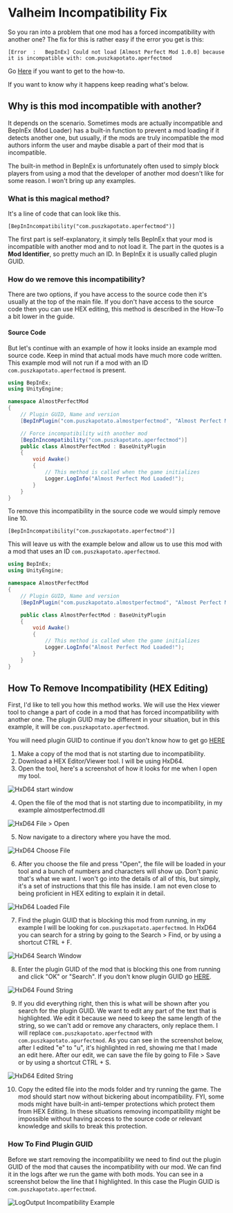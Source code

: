 # Valheim Incompatibility Fix

So you ran into a problem that one mod has a forced incompatibility with another one? The fix for this is rather easy if the error you get is this:

``[Error  :   BepInEx] Could not load [Almost Perfect Mod 1.0.0] because it is incompatible with: com.puszkapotato.aperfectmod``

Go [Here](#how-to-remove-incompatibility-hex-editing) if you want to get to the how-to.

If you want to know why it happens keep reading what's below.

## Why is this mod incompatible with another?

It depends on the scenario. Sometimes mods are actually incompatible and BepInEx (Mod Loader) has a built-in function to prevent a mod loading if it detects another one, but usually, if the mods are truly incompatible the mod authors inform the user and maybe disable a part of their mod that is incompatible.

The built-in method in BepInEx is unfortunately often used to simply block players from using a mod that the developer of another mod doesn't like for some reason. I won't bring up any examples.

### What is this magical method?

It's a line of code that can look like this.

``[BepInIncompatibility("com.puszkapotato.aperfectmod")]``

The first part is self-explanatory, it simply tells BepInEx that your mod is incompatible with another mod and to not load it. The part in the quotes is a **Mod Identifier**, so pretty much an ID. In BepInEx it is usually called plugin GUID.

### How do we remove this incompatibility?

There are two options, if you have access to the source code then it's usually at the top of the main file. If you don't have access to the source code then you can use HEX editing, this method is described in the How-To a bit lower in the guide.

#### Source Code

But let's continue with an example of how it looks inside an example mod source code. Keep in mind that actual mods have much more code written. This example mod will not run if a mod with an ID ``com.puszkapotato.aperfectmod`` is present.

```csharp
using BepInEx;
using UnityEngine;

namespace AlmostPerfectMod
{
    // Plugin GUID, Name and version
    [BepInPlugin("com.puszkapotato.almostperfectmod", "Almost Perfect Mod", "1.0.0")]

    // Force incompatibility with another mod
    [BepInIncompatibility("com.puszkapotato.aperfectmod")]
    public class AlmostPerfectMod : BaseUnityPlugin
    {
        void Awake()
        {
            // This method is called when the game initializes
            Logger.LogInfo("Almost Perfect Mod Loaded!");
        }
    }
}
```

To remove this incompatibility in the source code we would simply remove line 10.

``[BepInIncompatibility("com.puszkapotato.aperfectmod")]``

This will leave us with the example below and allow us to use this mod with a mod that uses an ID ``com.puszkapotato.aperfectmod``.

```csharp
using BepInEx;
using UnityEngine;

namespace AlmostPerfectMod
{
    // Plugin GUID, Name and version
    [BepInPlugin("com.puszkapotato.almostperfectmod", "Almost Perfect Mod", "1.0.0")]

    public class AlmostPerfectMod : BaseUnityPlugin
    {
        void Awake()
        {
            // This method is called when the game initializes
            Logger.LogInfo("Almost Perfect Mod Loaded!");
        }
    }
}
```

## How To Remove Incompatibility (HEX Editing)

First, I'd like to tell you how this method works. We will use the Hex viewer tool to change a part of code in a mod that has forced incompatibility with another one. The plugin GUID may be different in your situation, but in this example, it will be ``com.puszkapotato.aperfectmod``.

You will need plugin GUID to continue if you don't know how to get go [HERE](#how-to-find-plugin-guid)

1. Make a copy of the mod that is not starting due to incompatibility.
2. Download a HEX Editor/Viewer tool. I will be using HxD64.
3. Open the tool, here's a screenshot of how it looks for me when I open my tool.

![HxD64 start window](/guide/hxd1.png)

4. Open the file of the mod that is not starting due to incompatibility, in my example almostperfectmod.dll

![HxD64 File > Open](/guide/hxd2.png)

5. Now navigate to a directory where you have the mod.

![HxD64 Choose File](/guide/hxd3.png)

6. After you choose the file and press "Open", the file will be loaded in your tool and a bunch of numbers and characters will show up. Don't panic that's what we want. I won't go into the details of all of this, but simply, it's a set of instructions that this file has inside. I am not even close to being proficient in HEX editing to explain it in detail.

![HxD64 Loaded File](/guide/hxd4.png)

7. Find the plugin GUID that is blocking this mod from running, in my example I will be looking for ``com.puszkapotato.aperfectmod``. In HxD64 you can search for a string by going to the Search > Find, or by using a shortcut CTRL + F.

![HxD64 Search Window](/guide/hxd5.png)

8. Enter the plugin GUID of the mod that is blocking this one from running and click "OK" or "Search". If you don't know plugin GUID go [HERE](#how-to-find-plugin-guid).

![HxD64 Found String](/guide/hxd6.png)

9. If you did everything right, then this is what will be shown after you search for the plugin GUID. We want to edit any part of the text that is highlighted. We edit it because we need to keep the same length of the string, so we can't add or remove any characters, only replace them. I will replace ``com.puszkapotato.aperfectmod`` with ``com.puszkapotato.apurfectmod``. As you can see in the screenshot below, after I edited "e" to "u", it's highlighted in red, showing me that I made an edit here. After our edit, we can save the file by going to File > Save or by using a shortcut CTRL + S.

![HxD64 Edited String](/guide/hxd7.png)

10. Copy the edited file into the mods folder and try running the game. The mod should start now without bickering about incompatibility. FYI, some mods might have built-in anti-temper protections which protect them from HEX Editing. In these situations removing incompatibility might be impossible without having access to the source code or relevant knowledge and skills to break this protection.

### How To Find Plugin GUID

Before we start removing the incompatibility we need to find out the plugin GUID of the mod that causes the incompatibility with our mod. We can find it in the logs after we run the game with both mods. You can see in a screenshot below the line that I highlighted. In this case the Plugin GUID is ``com.puszkapotato.aperfectmod``.

![LogOutput Incompatibility Example](/guide/logoutput.png)
